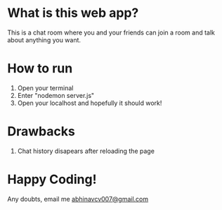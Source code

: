 # What is this web app?

This is a chat room where you and your friends can join a room and talk about anything you want. 

# How to run

1. Open your terminal
2. Enter "nodemon server.js"
3. Open your localhost and hopefully it should work!

# Drawbacks

1. Chat history disapears after reloading the page


# Happy Coding!

Any doubts, email me abhinavcv007@gmail.com

